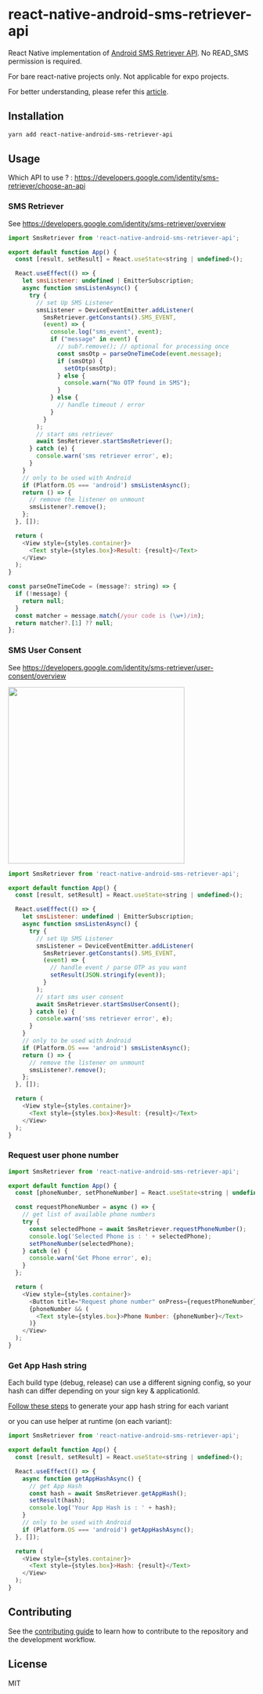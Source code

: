 # react-native-android-sms-retriever-api

React Native implementation of [Android SMS Retriever API](https://developers.google.com/identity/sms-retriever/overview). No READ_SMS permission is required.

For bare react-native projects only. Not applicable for expo projects.

For better understanding, please refer this [article](https://medium.com/android-dev-hacks/autofill-otp-verification-with-latest-sms-retriever-api-73c788636783).

## Installation

```sh
yarn add react-native-android-sms-retriever-api
```

## Usage

Which API to use ? : https://developers.google.com/identity/sms-retriever/choose-an-api

### SMS Retriever

See https://developers.google.com/identity/sms-retriever/overview

```js
import SmsRetriever from 'react-native-android-sms-retriever-api';

export default function App() {
  const [result, setResult] = React.useState<string | undefined>();

  React.useEffect(() => {
    let smsListener: undefined | EmitterSubscription;
    async function smsListenAsync() {
      try {
        // set Up SMS Listener
        smsListener = DeviceEventEmitter.addListener(
          SmsRetriever.getConstants().SMS_EVENT,
          (event) => {
            console.log("sms_event", event);
            if ("message" in event) {
              // sub?.remove(); // optional for processing once
              const smsOtp = parseOneTimeCode(event.message);
              if (smsOtp) {
                setOtp(smsOtp);
              } else {
                console.warn("No OTP found in SMS");
              }
            } else {
              // handle timeout / error
            }
          }
        );
        // start sms retriever
        await SmsRetriever.startSmsRetriever();
      } catch (e) {
        console.warn('sms retriever error', e);
      }
    }
    // only to be used with Android
    if (Platform.OS === 'android') smsListenAsync();
    return () => {
      // remove the listener on unmount
      smsListener?.remove();
    };
  }, []);

  return (
    <View style={styles.container}>
      <Text style={styles.box}>Result: {result}</Text>
    </View>
  );
}

const parseOneTimeCode = (message?: string) => {
  if (!message) {
    return null;
  }
  const matcher = message.match(/your code is (\w+)/im);
  return matcher?.[1] ?? null;
};
```

### SMS User Consent

See https://developers.google.com/identity/sms-retriever/user-consent/overview

<img src="https://github.com/Aure77/react-native-android-sms-retriever-api/assets/1374354/f657f237-85da-4e9e-92b8-feb9b8c7f611" width="360" />

```js
import SmsRetriever from 'react-native-android-sms-retriever-api';

export default function App() {
  const [result, setResult] = React.useState<string | undefined>();

  React.useEffect(() => {
    let smsListener: undefined | EmitterSubscription;
    async function smsListenAsync() {
      try {
        // set Up SMS Listener
        smsListener = DeviceEventEmitter.addListener(
          SmsRetriever.getConstants().SMS_EVENT,
          (event) => {
            // handle event / parse OTP as you want
            setResult(JSON.stringify(event));
          }
        );
        // start sms user consent
        await SmsRetriever.startSmsUserConsent();
      } catch (e) {
        console.warn('sms retriever error', e);
      }
    }
    // only to be used with Android
    if (Platform.OS === 'android') smsListenAsync();
    return () => {
      // remove the listener on unmount
      smsListener?.remove();
    };
  }, []);

  return (
    <View style={styles.container}>
      <Text style={styles.box}>Result: {result}</Text>
    </View>
  );
}
```

### Request user phone number

```js
import SmsRetriever from 'react-native-android-sms-retriever-api';

export default function App() {
  const [phoneNumber, setPhoneNumber] = React.useState<string | undefined>();

  const requestPhoneNumber = async () => {
    // get list of available phone numbers
    try {
      const selectedPhone = await SmsRetriever.requestPhoneNumber();
      console.log('Selected Phone is : ' + selectedPhone);
      setPhoneNumber(selectedPhone);
    } catch (e) {
      console.warn('Get Phone error', e);
    }
  };

  return (
    <View style={styles.container}>
      <Button title="Request phone number" onPress={requestPhoneNumber} />
      {phoneNumber && (
        <Text style={styles.box}>Phone Number: {phoneNumber}</Text>
      )}
    </View>
  );
}
```

### Get App Hash string

Each build type (debug, release) can use a different signing config, so your hash can differ depending on your sign key & applicationId.

[Follow these steps](https://developers.google.com/identity/sms-retriever/verify#computing_your_apps_hash_string) to generate your app hash string for each variant

or you can use helper at runtime (on each variant):

```js
import SmsRetriever from 'react-native-android-sms-retriever-api';

export default function App() {
  const [result, setResult] = React.useState<string | undefined>();

  React.useEffect(() => {
    async function getAppHashAsync() {
      // get App Hash
      const hash = await SmsRetriever.getAppHash();
      setResult(hash);
      console.log('Your App Hash is : ' + hash);
    }
    // only to be used with Android
    if (Platform.OS === 'android') getAppHashAsync();
  }, []);

  return (
    <View style={styles.container}>
      <Text style={styles.box}>Hash: {result}</Text>
    </View>
  );
}
```

## Contributing

See the [contributing guide](CONTRIBUTING.md) to learn how to contribute to the repository and the development workflow.

## License

MIT
